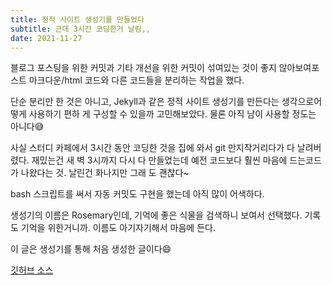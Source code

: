 ```yaml
---
title: 정적 사이트 생성기를 만들었다
subtitle: 근데 3시간 코딩한거 날림,,
date: 2021-11-27
---
```


블로그 포스팅을 위한 커밋과 기타 개선을 위한 커밋이 섞여있는 것이 좋지 않아보여포스트 마크다운/html
코드와 다른 코드들을 분리하는 작업을 했다.

단순 분리만 한 것은 아니고, Jekyll과 같은 정적 사이트 생성기를 만든다는 생각으로어떻게 사용하기 편하
게 구성할 수 있을까 고민해보았다. 물론 아직 남이 사용할 정도는 아니다😅

사실 스터디 카페에서 3시간 동안 코딩한 것을 집에 와서 git 만지작거리다가 다 날려버렸다. 재밌는건 새
벽 3시까지 다시 다 만들었는데 예전 코드보다 훨씬 마음에 드는코드가 나왔다는 것. 날린건 화나지만 그래
도 괜찮다~

bash 스크립트를 써서 자동 커밋도 구현을 했는데 아직 많이 어색하다.

생성기의 이름은 Rosemary인데, 기억에 좋은 식물을 검색하니 보여서 선택했다. 기록도 기억을 위한거니까.
이름도 아기자기해서 마음에 든다.

이 글은 생성기를 통해 처음 생성한 글이다😄

[깃허브 소스](https://github.com/Yeolyi/Rosemary)
